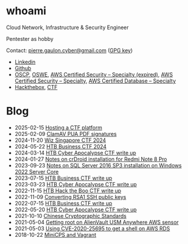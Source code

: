 # whoami

Cloud Network, Infrastructure & Security Engineer

Pentester as hobby

Contact: [pierre.gaulon.cyber@gmail.com](mailto:pierre.gaulon.cyber@gmail.com) ([GPG key](./files/public.asc))

 - [Linkedin](https://www.linkedin.com/public-profile/in/pierre-gaulon-45b97366/)
 - [Github](https://github.com/pgaulon)
 - [OSCP](https://www.credly.com/badges/deba77ad-b482-43d4-ad27-516b8a66dd94/public_url), [OSWE](https://www.credly.com/badges/e1e4e233-ba96-40db-8b86-5cb985b1d43d/public_url), [AWS Certified Security – Specialty (expired)](https://www.credly.com/badges/c5075d4e-8026-485c-aaf0-f512624b237b/public_url), [AWS Certified Security – Specialty](https://www.credly.com/badges/c63b5e57-ce18-40af-9630-04baaa2be977/public_url), [AWS Certified Database – Specialty](https://www.credly.com/badges/3f8c37a9-1bdc-4836-bde0-2098ea476d9d/public_url)
 - [Hackthebox](https://www.hackthebox.eu/profile/101496), [CTF](https://twitter.com/AsrcSecurity/status/1156840592728457216)

# Blog

 - 2025-02-15 [Hosting a CTF platform](./2025-02-15-hosting-ctf-platform.md)
 - 2025-02-09 [ClamAV PUA PDF signatures](./2025-02-09-clamav-pua-signatures.md)
 - 2024-11-20 [Wiz Singapore CTF 2024](./2024-11-20-wiz-aws-ctf/index.md)
 - 2024-05-22 [HTB Business CTF 2024](./2024-05-22-htb-ctf/index.md)
 - 2024-03-14 [HTB Cyber Apocalypse CTF write up](./2024-03-14-htb-ca-ctf/index.md)
 - 2024-01-27 [Notes on crDroid installation for Redmi Note 8 Pro](./2024-01-27-redmi-note-8-pro-crdroid.md)
 - 2023-09-23 [Notes on SQL Server 2016 SP3 installation on Windows 2022 Server Core](./sql_server_2016_windows_core_2022.md)
 - 2023-07-15 [HTB Business CTF write up](./2023-07-15-htb-business-ctf/index.md)
 - 2023-03-23 [HTB Cyber Apocalypse CTF write up](./2023-03-23-htb-ca-ctf/index.md)
 - 2022-11-15 [HTB Hack the Boo CTF write up](./2022-11-15-htb-hack-the-boo-ctf/index.md)
 - 2022-11-09 [Converting RSA1 SSH public keys](./2022-11-09-rsa1-ssh-keys.md)
 - 2022-07-15 [HTB Business CTF write up](./2022-07-15-htb-business-ctf/index.md)
 - 2022-05-20 [HTB Cyber Apocalypse CTF write up](./2022-05-20-htb-cyber-apocalypse-ctf/index.md)
 - 2021-10-10 [Chinese Cryptographic Standards](./2021-10-10-chinese-cryptographic-standards.md)
 - 2021-05-04 [Getting root on AlienVault USM Anywhere AWS sensor](./2021-05-04-root-alienvault-usm-sensor.md)
 - 2021-05-03 [Using CVE-2020-25695 to get a shell on AWS RDS](./2021-05-03-using-cve-2020-25695-to-get-shell-on-rds.md)
 - 2018-10-22 [MiniCPS and Vagrant](./2018-10-22-minicps-vagrant.md)
